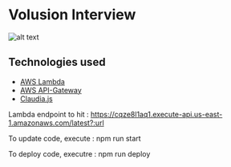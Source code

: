 

# Volusion Interview

![alt text](http://ivanjov.com/content/images/2017/01/1-SzOPXTf_YQNtFejG0e4HPg.png)

## Technologies used

- [AWS Lambda](https://aws.amazon.com/lambda/)
- [AWS API-Gateway](https://aws.amazon.com/api-gateway/)
- [Claudia.js](https://claudiajs.com/)

Lambda endpoint to hit : https://cqze8l1aq1.execute-api.us-east-1.amazonaws.com/latest?:url

To update code, execute : npm run start

To deploy code, executre : npm run deploy 



